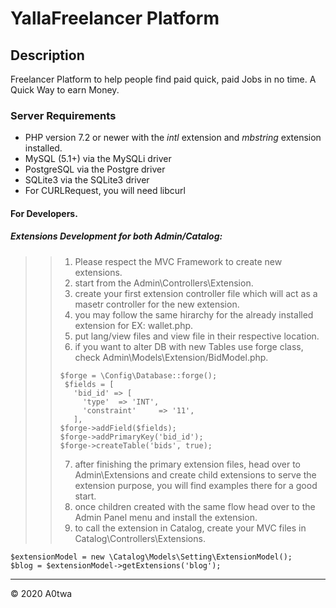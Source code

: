 # YallaFreelancer Platform 

## Description
Freelancer Platform to help people find paid quick, paid Jobs in no time.
A Quick Way to earn Money.

### Server Requirements
* PHP version 7.2 or newer with the *intl* extension and *mbstring* extension installed.
* MySQL (5.1+) via the MySQLi driver
* PostgreSQL via the Postgre driver
* SQLite3 via the SQLite3 driver
* For CURLRequest, you will need libcurl
 
#### For Developers.
##### Extensions Development for both Admin/Catalog:
>
> > 1. Please respect the MVC Framework to create new extensions.
> > 2. start from the Admin\Controllers\Extension.
> > 3. create your first extension controller file which will act as a masetr controller for the new extension.
> > 4. you may follow the same hirarchy for the already installed extension for EX: wallet.php.
> > 5. put lang/view files and view file in their respective location.
> > 6. if you want to alter DB with new Tables use forge class, check Admin\Models\Extension/BidModel.php.
> > <pre><code>$forge = \Config\Database::forge();
> >  $fields = [
> >    'bid_id' => [
> >      'type'  => 'INT',
> >      'constraint'     => '11',
> >    ],
> > $forge->addField($fields);
> > $forge->addPrimaryKey('bid_id');
> > $forge->createTable('bids', true);</code></pre>
> > 7. after finishing the primary extension files, head over to Admin\Extensions and create child extensions to serve the extension purpose, you will find examples there for a good start.
> > 8. once children created with the same flow head over to the Admin Panel menu and install the extension.
> > 10. to call the extension in Catalog, create your MVC files in Catalog\Controllers\Extensions.
<pre><code>$extensionModel = new \Catalog\Models\Setting\ExtensionModel();
$blog = $extensionModel->getExtensions('blog');</code></pre>
>
*****









<div class="footer">
        &copy; 2020 A0twa
</div>
